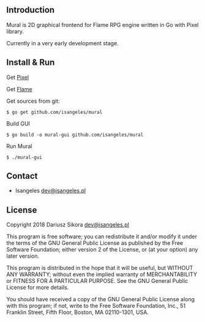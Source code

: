 ## Introduction

  Mural is 2D graphical frontend for Flame RPG engine written in Go with Pixel library.

  Currently in a very early development stage.
  
## Install & Run

  Get [Pixel](https://github.com/faiface/pixel)
  
  Get [Flame](https://github.com/Isangeles/flame)

  Get sources from git:
```
$ go get github.com/isangeles/mural
```
  Build GUI
```
$ go build -o mural-gui github.com/isangeles/mural
```
  Run Mural
```
$ ./mural-gui
```

## Contact
* Isangeles <dev@isangeles.pl>

## License

Copyright 2018 Dariusz Sikora <dev@isangeles.pl>
 
This program is free software; you can redistribute it and/or modify
it under the terms of the GNU General Public License as published by
the Free Software Foundation; either version 2 of the License, or
(at your option) any later version.
 
This program is distributed in the hope that it will be useful,
but WITHOUT ANY WARRANTY; without even the implied warranty of
MERCHANTABILITY or FITNESS FOR A PARTICULAR PURPOSE.  See the
GNU General Public License for more details.
 
You should have received a copy of the GNU General Public License
along with this program; if not, write to the Free Software
Foundation, Inc., 51 Franklin Street, Fifth Floor, Boston,
MA 02110-1301, USA.